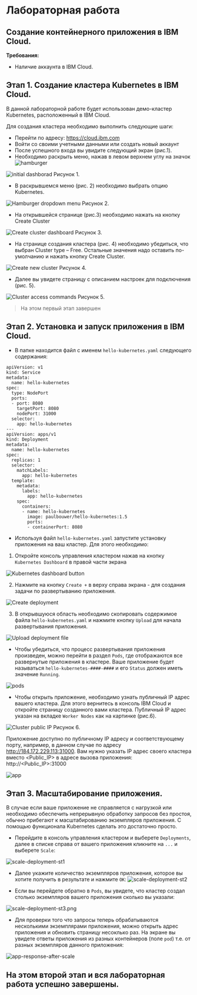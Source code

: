 # Лабораторная работа

## Создание контейнерного приложения в IBM Cloud.

**Требования:**

 - Наличие аккаунта в IBM Cloud.

## Этап 1. Создание кластера  Kubernetes в IBM Cloud.

В данной лабораторной работе будет использован демо-кластер Kubernetes, расположенный в IBM Cloud.

Для создания кластера необходимо выполнить следующие шаги:
- Перейти по адресу: https://cloud.ibm.com
- Войти  со своими учетными данными или создать новый аккаунт
- После успешного входа вы увидите следующий экран (рис.1).
- Необходимо раскрыть меню, нажав в левом верхнем углу на значок ![hamburger](./images/hamburger-menu.png)

![initial dashborad](./images/dashboard-inital.png) 
Рисунок 1.


- В раскрывшемся меню (рис. 2) необходимо выбрать опцию Kubernetes.

![Hamburger dropdown menu](./images/hamburger-dropdown-menu.png)
Рисунок 2.

- На открывшейся странице (рис.3) необходимо нажать на кнопку  Create Cluster

![Create cluster dashboard](./images/create-cluster-dashboard.png) 
Рисунок 3.

- На странице создания кластера (рис. 4) необходимо убедиться, что выбран Cluster type – Free. Остальные значения надо оставить по-умолчанию и нажать кнопку Create Cluster.

![Create new cluster](./images/create-new-cluster.png)
Рисунок 4.


- Далее вы увидете страницу с описанием настроек для подключения (рис. 5).

![Cluster access commands](./images/cluster-access-commands.png)
Рисунок 5.

> На этом первый этап завершен

## Этап 2. Установка и запуск приложения в IBM Cloud.

- В папке находится файл с именем `hello-kubernetes.yaml` следующего содержания:

````
apiVersion: v1
kind: Service
metadata:
  name: hello-kubernetes
spec:
  type: NodePort
  ports:
  - port: 8080
    targetPort: 8080
    nodePort: 31000
  selector:
    app: hello-kubernetes
---
apiVersion: apps/v1
kind: Deployment
metadata:
  name: hello-kubernetes
spec:
  replicas: 1
  selector:
    matchLabels:
      app: hello-kubernetes
  template:
    metadata:
      labels:
        app: hello-kubernetes
    spec:
      containers:
      - name: hello-kubernetes
        image: paulbouwer/hello-kubernetes:1.5
        ports:
        - containerPort: 8080
````

- Используя файл `hello-kubernetes.yaml` запустите установку приложения на ваш кластер. Для этого необходимо:
1. Откройте консоль управления кластером нажав на кнопку `Kubernetes Dashboard` в правой части экрана 

![Kubernetes dashboard button](./images/kubernetes-dashboard-button.png)

2. Нажмите на кнопку `Create +` в верху справа экрана - для создания задачи по развертыванию приложения. 

![Create deployment](./images/create-deployment-button.png)

3. В открывшуюся область необходимо скопировать содержимое файла `hello-kubernetes.yaml` и нажмите кнопку `Upload` для начала развертывания приложения.

![Upload deployment file](./images/create-deployment-textarea.png)

- Чтобы убедиться, что процесс развертывания приложения произведен, можно перейти в раздел `Pods`, где отображаются все развернутые приложения в кластере. Ваше приложение будет называться `hello-kubernetes-####-####` и его `Status` должен иметь значение `Running`.

![pods](./images/pods.png)


- Чтобы открыть приложение, необходимо узнать публичный IP адрес вашего кластера. Для этого вернитесь в консоль IBM Cloud и откройте страницу созданного вами кластера. Публичный IP адрес указан на вкладке `Worker Nodes` как на картинке (рис.6).

![Cluster public IP](./images/cluster-public-ip.png)
Рисунок 6.

Приложение доступно по публичному IP адресу и соответствующему порту, например, в данном случае по адресу http://184.172.229.113:31000. Вам нужно указать IP адрес своего кластера вместо <Public_IP> в адресе вызова приложения: http://<Public_IP>:31000

![app](./images/app.png)


## Этап 3. Масштабирование приложения.

В случае если ваше приложение не справляется с нагрузкой или необходимо обеспечить непрерывную обработку запросов без простоя, обычно прибегают к масштабированию экземпляров приложения. С помощью функционала Kubernetes сделать это достаточно просто. 

- Перейдите в консоль управления кластером и выберете `Deployments`, далее в списке справа от вашего приложения кликните на `...` и выберете `Scale`:

![scale-deployment-st1](./images/scale-deployment-st1.png)

- Далее укажите количество экземпляров приложения, которое вы хотите получить в результате и нажмите `OK`:
![scale-deployment-st2](./images/scale-deployment-st2.png)

- Если вы перейдете обратно в `Pods`, вы увидете, что кластер создал столько экземпляров вашего приложения сколько вы указали:

![scale-deployment-st3.png](./images/scale-deployment-st3.png)


- Для проверки того что запросы теперь обрабатываются несколькими экземплярами приложения, можно открыть адрес приложения и обновить страницу несоклько раз. На экране вы увидете ответы приложения из разных контейнеров (поле `pod`) т.е. от разных экземпляров данного приложения:

![app-response-after-scale](./images/app-response-after-scale.png)

## На этом второй этап и вся лабораторная работа успешно завершены.

